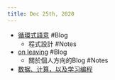```yaml
---
title: Dec 25th, 2020
---
```


- [循環式語意](https://dannypsnl.github.io/blog/2020/12/22/cs/imperative-semantic/) #Blog
	- 程式設計 #Notes
- [on leaving](https://blog.matsu.io/on-leaving) #Blog
	- 關於個人方向的Blog #Notes
- [数据、计算，以及学习编程](https://www.himself65.com/start-to-learn-programming/)